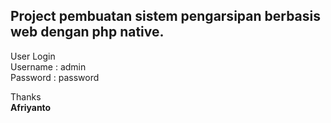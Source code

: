 ## Project pembuatan sistem pengarsipan berbasis web dengan php native.

User Login <br>
Username : admin <br>
Password : password

Thanks <br>
<b>Afriyanto
